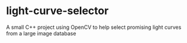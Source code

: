 # light-curve-selector
A small C++ project using OpenCV to help select promising light curves from a large image database

